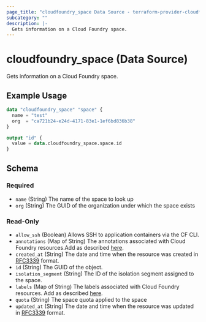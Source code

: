 ```yaml
---
page_title: "cloudfoundry_space Data Source - terraform-provider-cloudfoundry"
subcategory: ""
description: |-
  Gets information on a Cloud Foundry space.
---
```


# cloudfoundry_space (Data Source)

Gets information on a Cloud Foundry space.

## Example Usage

```terraform
data "cloudfoundry_space" "space" {
  name = "test"
  org  = "ca721b24-e24d-4171-83e1-1ef6bd836b38"
}

output "id" {
  value = data.cloudfoundry_space.space.id
}
```

<!-- schema generated by tfplugindocs -->
## Schema

### Required

- `name` (String) The name of the space to look up
- `org` (String) The GUID of the organization under which the space exists

### Read-Only

- `allow_ssh` (Boolean) Allows SSH to application containers via the CF CLI.
- `annotations` (Map of String) The annotations associated with Cloud Foundry resources.Add as described [here](https://docs.cloudfoundry.org/adminguide/metadata.html#-view-metadata-for-an-object).
- `created_at` (String) The date and time when the resource was created in [RFC3339](https://www.ietf.org/rfc/rfc3339.txt) format.
- `id` (String) The GUID of the object.
- `isolation_segment` (String) The ID of the isolation segment assigned to the space.
- `labels` (Map of String) The labels associated with Cloud Foundry resources. Add as described [here](https://docs.cloudfoundry.org/adminguide/metadata.html#-view-metadata-for-an-object).
- `quota` (String) The space quota applied to the space
- `updated_at` (String) The date and time when the resource was updated in [RFC3339](https://www.ietf.org/rfc/rfc3339.txt) format.